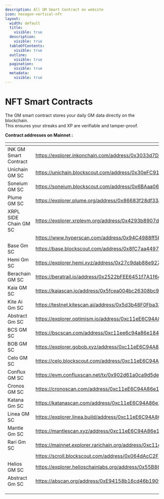 ```yaml
---
description: All GM Smart Contract on website
icon: hexagon-vertical-nft
layout:
  width: default
  title:
    visible: true
  description:
    visible: true
  tableOfContents:
    visible: true
  outline:
    visible: true
  pagination:
    visible: true
  metadata:
    visible: true
---
```


# NFT Smart Contracts

The GM smart contract stores your daily GM data directly on the blockchain.\
This ensures your streaks and XP are verifiable and tamper-proof.

**Contract addresses on Mainnet :**

<table data-view="cards"><thead><tr><th></th><th data-type="content-ref"></th><th data-hidden data-card-cover data-type="image"></th></tr></thead><tbody><tr><td> INK GM Smart Contract </td><td><a href="https://explorer.inkonchain.com/address/0x3033d7DED400547D6442c55159Da5c61f2721633">https://explorer.inkonchain.com/address/0x3033d7DED400547D6442c55159Da5c61f2721633</a></td><td><a href="../.gitbook/assets/ink.jpg">ink.jpg</a></td></tr><tr><td>Unichain GM SC</td><td><a href="https://unichain.blockscout.com/address/0x30eFC910A135d73016A788fDd9A9e8b022dea208">https://unichain.blockscout.com/address/0x30eFC910A135d73016A788fDd9A9e8b022dea208</a></td><td><a href="../.gitbook/assets/Unichain.jpg">Unichain.jpg</a></td></tr><tr><td>Soneium GM SC</td><td><a href="https://soneium.blockscout.com/address/0x6BAaa0653e53F92e11316973bfC1fc8291Fc6f58">https://soneium.blockscout.com/address/0x6BAaa0653e53F92e11316973bfC1fc8291Fc6f58</a></td><td><a href="../.gitbook/assets/soneium.jpg">soneium.jpg</a></td></tr><tr><td>Plume GM SC</td><td><a href="https://explorer.plume.org/address/0x86683f28df33aDCd1cAdC815855102C1685731FC">https://explorer.plume.org/address/0x86683f28df33aDCd1cAdC815855102C1685731FC</a></td><td><a href="../.gitbook/assets/plume.jpg">plume.jpg</a></td></tr><tr><td>XRPL SIDE Chain GM SC</td><td><a href="https://explorer.xrplevm.org/address/0x4293b8907d403b397A4050ebc92a4722aa600720?tab=index">https://explorer.xrplevm.org/address/0x4293b8907d403b397A4050ebc92a4722aa600720?tab=index</a></td><td><a href="../.gitbook/assets/xrp.jpeg">xrp.jpeg</a></td></tr><tr><td></td><td><a href="https://www.hyperscan.com/address/0x94C4988ff5b187051187f69Ed75172A7C7962E0a">https://www.hyperscan.com/address/0x94C4988ff5b187051187f69Ed75172A7C7962E0a</a></td><td><a href="../.gitbook/assets/Hyperliquid.png">Hyperliquid.png</a></td></tr><tr><td>Base Gm SC</td><td><a href="https://base.blockscout.com/address/0x8fC7aa44971A7B111017FC435EF6dAF10BF1b887">https://base.blockscout.com/address/0x8fC7aa44971A7B111017FC435EF6dAF10BF1b887</a></td><td><a href="../.gitbook/assets/base.jpg">base.jpg</a></td></tr><tr><td>Hemi Gm SC</td><td><a href="https://explorer.hemi.xyz/address/0x27c9dab88e927e683083aa0a2da4e21f67fbdb9b">https://explorer.hemi.xyz/address/0x27c9dab88e927e683083aa0a2da4e21f67fbdb9b</a></td><td><a href="../.gitbook/assets/hemi.jpg">hemi.jpg</a></td></tr><tr><td>Berachain GM SC</td><td><a href="https://beratrail.io/address/0x2522bFEE6451f7A1f64e3ab287d8Cf46c173601f">https://beratrail.io/address/0x2522bFEE6451f7A1f64e3ab287d8Cf46c173601f</a></td><td><a href="../.gitbook/assets/berachain.png">berachain.png</a></td></tr><tr><td>Kaia GM SC</td><td><a href="https://kaiascan.io/address/0x5fcea004bc26308bc91d8599dba4a271c57cba85?tabId=internalTx&#x26;page=1">https://kaiascan.io/address/0x5fcea004bc26308bc91d8599dba4a271c57cba85?tabId=internalTx&#x26;page=1</a></td><td><a href="../.gitbook/assets/Kaia.jpg">Kaia.jpg</a></td></tr><tr><td>Kite Ai Gm SC</td><td><a href="https://testnet.kitescan.ai/address/0x5d3b48F0Fba334631758F3396d0357E943cBde14">https://testnet.kitescan.ai/address/0x5d3b48F0Fba334631758F3396d0357E943cBde14</a></td><td><a href="../.gitbook/assets/KITE AI.jpg">KITE AI.jpg</a></td></tr><tr><td>Abstract Gm SC</td><td><a href="https://explorer.optimism.io/address/0xc11eE6C94A86e18481d9206c29ECDd3B40C59898">https://explorer.optimism.io/address/0xc11eE6C94A86e18481d9206c29ECDd3B40C59898</a></td><td><a href="../.gitbook/assets/op.jpg">op.jpg</a></td></tr><tr><td>BCS GM SC</td><td><a href="https://bscscan.com/address/0xc11ee6c94a86e18481d9206c29ecdd3b40c59898">https://bscscan.com/address/0xc11ee6c94a86e18481d9206c29ecdd3b40c59898</a></td><td><a href="../.gitbook/assets/bnbchain.png">bnbchain.png</a></td></tr><tr><td>BOB GM SC</td><td><a href="https://explorer.gobob.xyz/address/0xc11eE6C94A86e18481d9206c29ECDd3B40C59898?tab=index">https://explorer.gobob.xyz/address/0xc11eE6C94A86e18481d9206c29ECDd3B40C59898?tab=index</a></td><td><a href="../.gitbook/assets/Bob .jpg">Bob .jpg</a></td></tr><tr><td>Celo GM SC</td><td><a href="https://celo.blockscout.com/address/0xc11eE6C94A86e18481d9206c29ECDd3B40C59898">https://celo.blockscout.com/address/0xc11eE6C94A86e18481d9206c29ECDd3B40C59898</a></td><td><a href="../.gitbook/assets/celo.jpg">celo.jpg</a></td></tr><tr><td>Conflux GM SC</td><td><a href="https://evm.confluxscan.net/tx/0x902d61a0ca9d5de75304a6f79273c7e95b35c06a4406dcfd56c591b58bf798ac">https://evm.confluxscan.net/tx/0x902d61a0ca9d5de75304a6f79273c7e95b35c06a4406dcfd56c591b58bf798ac</a></td><td><a href="../.gitbook/assets/Conflux.png">Conflux.png</a></td></tr><tr><td>Cronos GM SC</td><td><a href="https://cronoscan.com/address/0xc11eE6C94A86e18481d9206c29ECDd3B40C59898">https://cronoscan.com/address/0xc11eE6C94A86e18481d9206c29ECDd3B40C59898</a></td><td><a href="../.gitbook/assets/Cronos.png">Cronos.png</a></td></tr><tr><td>Katana Gm SC</td><td><a href="https://katanascan.com/address/0xc11eE6C94A86e18481d9206c29ECDd3B40C59898">https://katanascan.com/address/0xc11eE6C94A86e18481d9206c29ECDd3B40C59898</a></td><td><a href="../.gitbook/assets/Katana.jpg">Katana.jpg</a></td></tr><tr><td>Linea GM SC</td><td><a href="https://explorer.linea.build/address/0xc11eE6C94A86e18481d9206c29ECDd3B40C59898">https://explorer.linea.build/address/0xc11eE6C94A86e18481d9206c29ECDd3B40C59898</a></td><td><a href="../.gitbook/assets/linea.png">linea.png</a></td></tr><tr><td>Mantle Gm SC</td><td><a href="https://mantlescan.xyz/address/0xc11eE6C94A86e18481d9206c29ECDd3B40C59898">https://mantlescan.xyz/address/0xc11eE6C94A86e18481d9206c29ECDd3B40C59898</a></td><td><a href="../.gitbook/assets/Mantle.jpg">Mantle.jpg</a></td></tr><tr><td>Rari Gm SC</td><td><a href="https://mainnet.explorer.rarichain.org/address/0xc11eE6C94A86e18481d9206c29ECDd3B40C59898">https://mainnet.explorer.rarichain.org/address/0xc11eE6C94A86e18481d9206c29ECDd3B40C59898</a></td><td><a href="../.gitbook/assets/RARI Chain  .jpg">RARI Chain  .jpg</a></td></tr><tr><td></td><td><a href="https://scroll.blockscout.com/address/0x064dAcC2F126F036D77CD4b8887EFeDB2F5201FE">https://scroll.blockscout.com/address/0x064dAcC2F126F036D77CD4b8887EFeDB2F5201FE</a></td><td><a href="../.gitbook/assets/Scroll.jpeg">Scroll.jpeg</a></td></tr><tr><td>Helios GM SC</td><td><a href="https://explorer.helioschainlabs.org/address/0x55B867a955e4384bcAc03eF7F2E492F68016C152">https://explorer.helioschainlabs.org/address/0x55B867a955e4384bcAc03eF7F2E492F68016C152</a></td><td><a href="../.gitbook/assets/Helios.jpg">Helios.jpg</a></td></tr><tr><td>Abstract Gm SC</td><td><a href="https://abscan.org/address/0xE94158b16cd46b190f74a2CCbfF7FDeCf0da8bF4">https://abscan.org/address/0xE94158b16cd46b190f74a2CCbfF7FDeCf0da8bF4</a></td><td><a href="../.gitbook/assets/abstract.jpg">abstract.jpg</a></td></tr><tr><td></td><td></td><td></td></tr><tr><td></td><td></td><td></td></tr><tr><td></td><td></td><td></td></tr></tbody></table>


